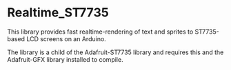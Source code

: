 # Realtime_ST7735
This library provides fast realtime-rendering of text and sprites to ST7735-based LCD screens on an Arduino.

The library is a child of the Adafruit-ST7735 library and requires this and the Adafruit-GFX library installed to compile.
